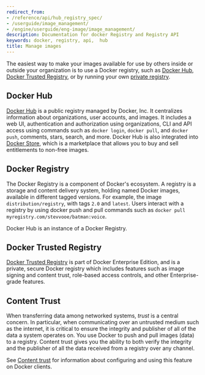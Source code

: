 ```yaml
---
redirect_from:
- /reference/api/hub_registry_spec/
- /userguide/image_management/
- /engine/userguide/eng-image/image_management/
description: Documentation for docker Registry and Registry API
keywords: docker, registry, api,  hub
title: Manage images
---
```


The easiest way to make your images available for use by others inside or
outside your organization is to use a Docker registry, such as [Docker Hub](#docker-hub),
[Docker Trusted Registry](#docker-trusted-registry), or
by running your own [private registry](#docker-registry).


## Docker Hub

[Docker Hub](/docker-hub/) is a public registry managed by Docker, Inc. It
centralizes information about organizations, user accounts, and images. It
includes a web UI, authentication and authorization using organizations, CLI and
API access using commands such as `docker login`, `docker pull`, and `docker
push`, comments, stars, search, and more. Docker Hub is also integrated into
[Docker Store](/docker-store/), which is a marketplace that allows you to buy
and sell entitlements to non-free images.

## Docker Registry

The Docker Registry is a component of Docker's ecosystem. A registry is a
storage and content delivery system, holding named Docker images, available in
different tagged versions. For example, the image `distribution/registry`, with
tags `2.0` and `latest`. Users interact with a registry by using docker push and
pull commands such as `docker pull myregistry.com/stevvooe/batman:voice`.

Docker Hub is an instance of a Docker Registry.

## Docker Trusted Registry

[Docker Trusted Registry](/datacenter/dtr/2.1/guides/index.md) is part of
Docker Enterprise Edition, and is a private, secure Docker registry which
includes features such as image signing and content trust, role-based access
controls, and other Enterprise-grade features.


## Content Trust

When transferring data among networked systems, *trust* is a central concern. In
particular, when communicating over an untrusted medium such as the internet, it
is critical to ensure the integrity and publisher of all of the data a system
operates on. You use Docker to push and pull images (data) to a registry.
Content trust gives you the ability to both verify the integrity and the
publisher of all the data received from a registry over any channel.

See [Content trust](/engine/security/trust/index.md) for information about
configuring and using this feature on Docker clients.